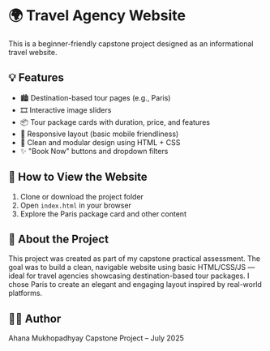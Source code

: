 # 🌍 Travel Agency Website 

This is a beginner-friendly capstone project designed as an informational travel website. 

## 💡 Features

- 🏙️ Destination-based tour pages (e.g., Paris)
- 🎞️ Interactive image sliders
- 📦 Tour package cards with duration, price, and features
- 📱 Responsive layout (basic mobile friendliness)
- 🎨 Clean and modular design using HTML + CSS
- ✨ "Book Now" buttons and dropdown filters

## 🚀 How to View the Website

1. Clone or download the project folder
2. Open `index.html` in your browser
3. Explore the Paris package card and other content


## 📌 About the Project

This project was created as part of my capstone practical assessment. The goal was to build a clean, navigable website using basic HTML/CSS/JS — ideal for travel agencies showcasing destination-based tour packages. I chose Paris to create an elegant and engaging layout inspired by real-world platforms.

## 🙋‍♀️ Author

Ahana Mukhopadhyay 
Capstone Project – July 2025  


